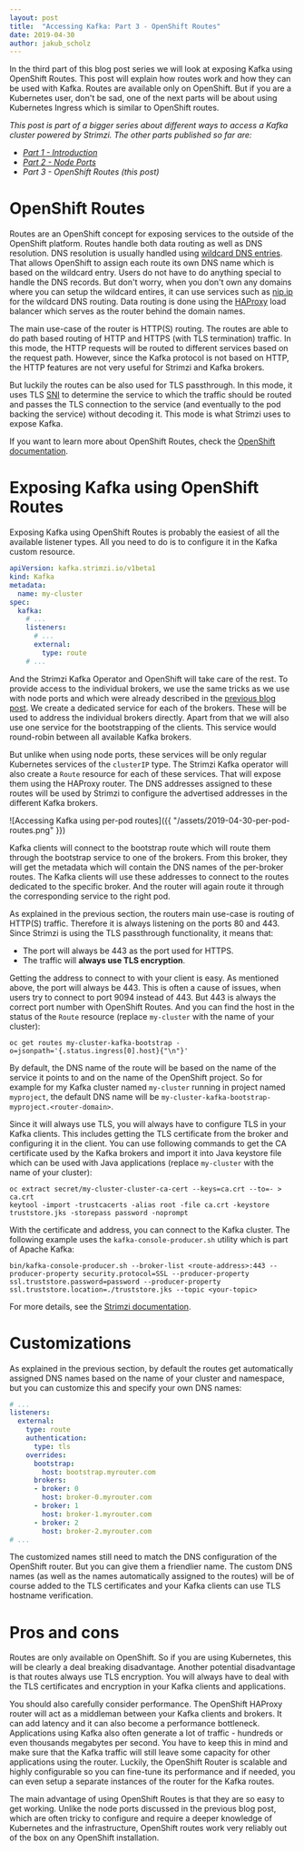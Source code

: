 ```yaml
---
layout: post
title:  "Accessing Kafka: Part 3 - OpenShift Routes"
date: 2019-04-30
author: jakub_scholz
---
```


In the third part of this blog post series we will look at exposing Kafka using OpenShift Routes.
This post will explain how routes work and how they can be used with Kafka.
Routes are available only on OpenShift.
But if you are a Kubernetes user, don't be sad, one of the next parts will be about using Kubernetes Ingress which is similar to OpenShift routes.

<!--more-->

_This post is part of a bigger series about different ways to access a Kafka cluster powered by Strimzi.
The other parts published so far are:_

* _[Part 1 - Introduction](https://strimzi.io/2019/04/17/accessing-kafka-part-1.html)_
* _[Part 2 - Node Ports](https://strimzi.io/2019/04/23/accessing-kafka-part-2.html)_
* _Part 3 - OpenShift Routes (this post)_

# OpenShift Routes

Routes are an OpenShift concept for exposing services to the outside of the OpenShift platform.
Routes handle both data routing as well as DNS resolution.
DNS resolution is usually handled using [wildcard DNS entries](https://en.wikipedia.org/wiki/Wildcard_DNS_record).
That allows OpenShift to assign each route its own DNS name which is based on the wildcard entry.
Users do not have to do anything special to handle the DNS records.
But don't worry, when you don't own any domains where you can setup the wildcard entires, it can use services such as [nip.ip](https://nip.io/) for the wildcard DNS routing.
Data routing is done using the [HAProxy](https://www.haproxy.org) load balancer which serves as the router behind the domain names.

The main use-case of the router is HTTP(S) routing.
The routes are able to do path based routing of HTTP and HTTPS (with TLS termination) traffic.
In this mode, the HTTP requests will be routed to different services based on the request path.
However, since the Kafka protocol is not based on HTTP, the HTTP features are not very useful for Strimzi and Kafka brokers.

But luckily the routes can be also used for TLS passthrough.
In this mode, it uses TLS [SNI](https://en.wikipedia.org/wiki/Server_Name_Indication) to determine the service to which the traffic should be routed and passes the TLS connection to the service (and eventually to the pod backing the service) without decoding it.
This mode is what Strimzi uses to expose Kafka.

If you want to learn more about OpenShift Routes, check the [OpenShift documentation](https://docs.openshift.com/container-platform/3.11/architecture/networking/routes.html).

# Exposing Kafka using OpenShift Routes

Exposing Kafka using OpenShift Routes is probably the easiest of all the available listener types.
All you need to do is to configure it in the Kafka custom resource.

```yaml
apiVersion: kafka.strimzi.io/v1beta1
kind: Kafka
metadata:
  name: my-cluster
spec:
  kafka:
    # ...
    listeners:
      # ...
      external:
        type: route
    # ...
```

And the Strimzi Kafka Operator and OpenShift will take care of the rest.
To provide access to the individual brokers, we use the same tricks as we use with node ports and which were already described in the [previous blog post](https://strimzi.io/2019/04/23/accessing-kafka-part-2.html).
We create a dedicated service for each of the brokers.
These will be used to address the individual brokers directly.
Apart from that we will also use one service for the bootstrapping of the clients.
This service would round-robin between all available Kafka brokers.

But unlike when using node ports, these services will be only regular Kubernetes services of the `clusterIP` type.
The Strimzi Kafka operator will also create a `Route` resource for each of these services.
That will expose them using the HAProxy router.
The DNS addresses assigned to these routes will be used by Strimzi to configure the advertised addresses in the different Kafka brokers.

![Accessing Kafka using per-pod routes]({{ "/assets/2019-04-30-per-pod-routes.png" }})

Kafka clients will connect to the bootstrap route which will route them through the bootstrap service to one of the brokers.
From this broker, they will get the metadata which will contain the DNS names of the per-broker routes.
The Kafka clients will use these addresses to connect to the routes dedicated to the specific broker.
And the router will again route it through the corresponding service to the right pod.

As explained in the previous section, the routers main use-case is routing of HTTP(S) traffic.
Therefore it is always listening on the ports 80 and 443.
Since Strimzi is using the TLS passthrough functionality, it means that:
* The port will always be 443 as the port used for HTTPS.
* The traffic will **always use TLS encryption**.

Getting the address to connect to with your client is easy.
As mentioned above, the port will always be 443.
This is often a cause of issues, when users try to connect to port 9094 instead of 443.
But 443 is always the correct port number with OpenShift Routes.
And you can find the host in the status of the `Route` resource (replace `my-cluster` with the name of your cluster):

```
oc get routes my-cluster-kafka-bootstrap -o=jsonpath='{.status.ingress[0].host}{"\n"}'
```

By default, the DNS name of the route will be based on the name of the service it points to and on the name of the OpenShift project.
So for example for my Kafka cluster named `my-cluster` running in project named `myproject`, the default DNS name will be `my-cluster-kafka-bootstrap-myproject.<router-domain>`.

Since it will always use TLS, you will always have to configure TLS in your Kafka clients.
This includes getting the TLS certificate from the broker and configuring it in the client.
You can use following commands to get the CA certificate used by the Kafka brokers and import it into Java keystore file which can be used with Java applications (replace `my-cluster` with the name of your cluster):

```
oc extract secret/my-cluster-cluster-ca-cert --keys=ca.crt --to=- > ca.crt
keytool -import -trustcacerts -alias root -file ca.crt -keystore truststore.jks -storepass password -noprompt
```

With the certificate and address, you can connect to the Kafka cluster.
The following example uses the `kafka-console-producer.sh` utility which is part of Apache Kafka:

```
bin/kafka-console-producer.sh --broker-list <route-address>:443 --producer-property security.protocol=SSL --producer-property ssl.truststore.password=password --producer-property ssl.truststore.location=./truststore.jks --topic <your-topic>
```

For more details, see the [Strimzi documentation](https://strimzi.io/docs/latest/full.html#proc-accessing-kafka-using-routes-deployment-configuration-kafka).

# Customizations

As explained in the previous section, by default the routes get automatically assigned DNS names based on the name of your cluster and namespace, but you can customize this and specify your own DNS names:

```yaml
# ...
listeners:
  external:
    type: route
    authentication:
      type: tls
    overrides:
      bootstrap:
        host: bootstrap.myrouter.com
      brokers:
      - broker: 0
        host: broker-0.myrouter.com
      - broker: 1
        host: broker-1.myrouter.com
      - broker: 2
        host: broker-2.myrouter.com
# ...
```

The customized names still need to match the DNS configuration of the OpenShift router.
But you can give them a friendlier name.
The custom DNS names (as well as the names automatically assigned to the routes) will be of course added to the TLS certificates and your Kafka clients can use TLS hostname verification.

# Pros and cons

Routes are only available on OpenShift.
So if you are using Kubernetes, this will be clearly a deal breaking disadvantage.
Another potential disadvantage is that routes always use TLS encryption.
You will always have to deal with the TLS certificates and encryption in your Kafka clients and applications.

You should also carefully consider performance.
The OpenShift HAProxy router will act as a middleman between your Kafka clients and brokers.
It can add latency and it can also become a performance bottleneck.
Applications using Kafka also often generate a lot of traffic - hundreds or even thousands megabytes per second.
You have to keep this in mind and make sure that the Kafka traffic will still leave some capacity for other applications using the router.
Luckily, the OpenShift Router is scalable and highly configurable so you can fine-tune its performance and if needed, you can even setup a separate instances of the router for the Kafka routes.

The main advantage of using OpenShift Routes is that they are so easy to get working.
Unlike the node ports discussed in the previous blog post, which are often tricky to configure and require a deeper knowledge of Kubernetes and the infrastructure, OpenShift routes work very reliably out of the box on any OpenShift installation.
